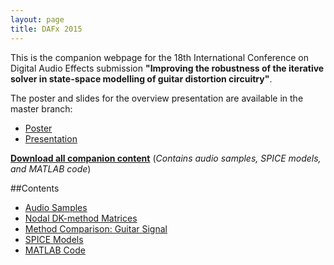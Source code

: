 ```yaml
---
layout: page
title: DAFx 2015
---
```


This is the companion webpage for the 18th International Conference on Digital Audio Effects submission **"Improving the robustness of the iterative solver in state-space modelling of guitar distortion circuitry"**. 

The poster and slides for the overview presentation are available in the master branch:

* [Poster](https://github.com/bholmesqub/DAFx15/raw/master/Poster.pdf)
* [Presentation](https://github.com/bholmesqub/DAFx15/raw/master/Overview%20Presentation.pdf)

[**Download all companion content**](https://github.com/bholmesqub/DAFx15/releases/download/v0.1-beta/dafx15_improving.zip)
(*Contains audio samples, SPICE models, and MATLAB code*)


##Contents

* [Audio Samples](Audio-Samples)
* [Nodal DK-method Matrices](Nodal-DK-Matrices)
* [Method Comparison: Guitar Signal](Guitar-Signals)
* [SPICE Models](SPICE-Models)
* [MATLAB Code](MATLAB-Code)

